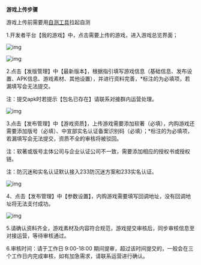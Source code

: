  **游戏上传步骤**

游戏上传前需要用[自测工具](https://dev.233leyuan.com/#/ad_process)拉起自测

1.开发者平台【我的游戏】中，点击需要上传的游戏，进入游戏总览界面；

![img](https://arkimg.ark.online/(null)-20240520170501922.png)

![img](https://arkimg.ark.online/(null)-20240520170502232.png)

2.点击【发版管理】中【最新版本】，根据指引填写游戏信息（基础信息、发布设置、APK信息、游戏素材、其他设置），并进行资料完善，*标注的为必填项，若漏填写会无法提交。

注：提交apk时若提示【包名已存在】请联系对接群内运营处理。

![img](https://arkimg.ark.online/(null)-20240520170502007.png)

3.点击【发布管理】中【游戏资质】，上传游戏需要添加软著（必填），内购游戏还需要添加版号（必填）、中宣部实名认证备案识别码（必填）；*标注的为必填项，若漏填写会无法提交，资质不全的审核将被驳回。

注：软著或版号主体公司与企业认证公司不一致，需要添加相应的授权书或授权链。

注：防沉迷和实名认证默认接入233防沉迷方案和233实名认证。

![img](https://arkimg.ark.online/(null)-20240520170502063.png)

4、点击【发布管理】中【参数设置】，内购游戏需要填写回调地址，没有回调地址将无法支付成功。

![img](https://arkimg.ark.online/(null)-20240520170502089.png)

5.请确认资料齐全，游戏素材及内容符合规范，游戏提交审核后，同步审核信息至对接运营，等待审核通过。

6.审核时间：请于工作日 9:00-18:00 期间提审，超过该时间提交的，一般会在三个工作日内完成审核，如有加急需求，请联系运营进行确认。